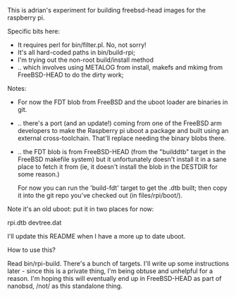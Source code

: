 This is adrian's experiment for building freebsd-head images for the raspberry pi.

Specific bits here:

* It requires perl for bin/filter.pl. No, not sorry!
* It's all hard-coded paths in bin/build-rpi;
* I'm trying out the non-root build/install method
* .. which involves using METALOG from install, makefs and mkimg
  from FreeBSD-HEAD to do the dirty work;

Notes:

* For now the FDT blob from FreeBSD and the uboot loader are binaries in
  git.
* .. there's a port (and an update!) coming from one of the FreeBSD arm
  developers to make the Raspberry pi uboot a package and built using
  an external cross-toolchain.  That'll replace needing the binary blobs
  there.
* .. the FDT blob is from FreeBSD-HEAD (from the "builddtb" target in the
  FreeBSD makefile system) but it unfortunately doesn't install it in
  a sane place to fetch it from (ie, it doesn't install the blob in
  the DESTDIR for some reason.)

  For now you can run the 'build-fdt' target to get the .dtb built; then
  copy it into the git repo you've checked out (in files/rpi/boot/).

Note it's an old uboot: put it in two places for now:

rpi.dtb
devtree.dat

I'll update this README when I have a more up to date uboot.

How to use this?

Read bin/rpi-build.  There's a bunch of targets.  I'll write up some
instructions later - since this is a private thing, I'm being obtuse
and unhelpful for a reason.  I'm hoping this will eventually end up
in FreeBSD-HEAD as part of nanobsd, /not/ as this standalone thing.



